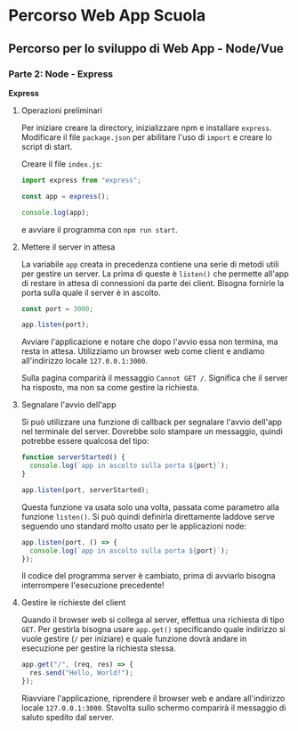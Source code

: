 # Percorso Web App Scuola

## Percorso per lo sviluppo di Web App - Node/Vue

### Parte 2: Node - Express

**Express**

1.  Operazioni preliminari

    Per iniziare creare la directory, inizializzare npm
    e installare `express`. Modificare
    il file `package.json` per abilitare l'uso di `import`
    e creare lo script di start.

    Creare il file `index.js`:

    ```js
    import express from "express";

    const app = express();

    console.log(app);
    ```

    e avviare il programma con `npm run start`.

1.  Mettere il server in attesa

    La variabile `app` creata in precedenza contiene una serie di metodi utili per
    gestire un server. La prima di queste è `listen()` che permette all'app di restare
    in attesa di connessioni da parte dei client. Bisogna fornirle la porta sulla
    quale il server è in ascolto.

    ```js
    const port = 3000;

    app.listen(port);
    ```

    Avviare l'applicazione e notare che dopo l'avvio essa non termina, ma resta in attesa.
    Utilizziamo un browser web come client e andiamo all'indirizzo locale `127.0.0.1:3000`.

    Sulla pagina comparirà il messaggio `Cannot GET /`. Significa che il server ha risposto,
    ma non sa come gestire la richiesta.

1.  Segnalare l'avvio dell'app

    Si può utilizzare una funzione di callback per segnalare l'avvio dell'app nel terminale del server.
    Dovrebbe solo stampare
    un messaggio, quindi potrebbe essere qualcosa del tipo:

    ```js
    function serverStarted() {
      console.log(`app in ascolto sulla porta ${port}`);
    }

    app.listen(port, serverStarted);
    ```

    Questa funzione va usata solo una volta, passata come parametro alla funzione `listen()`.
    Si può quindi definirla direttamente laddove serve seguendo uno standard molto usato
    per le applicazioni node:

    ```js
    app.listen(port, () => {
      console.log(`app in ascolto sulla porta ${port}`);
    });
    ```

    Il codice del programma server è cambiato, prima di
    avviarlo bisogna interrompere l'esecuzione precedente!

1.  Gestire le richieste del client

    Quando il browser web si collega al server, effettua una richiesta di tipo `GET`.
    Per gestirla bisogna usare `app.get()` specificando quale indirizzo si vuole gestire
    (`/` per iniziare) e quale funzione dovrà andare in esecuzione per gestire la
    richiesta stessa.

    ```js
    app.get("/", (req, res) => {
      res.send("Hello, World!");
    });
    ```

    Riavviare l'applicazione, riprendere il browser web e andare
    all'indirizzo locale `127.0.0.1:3000`. Stavolta sullo schermo comparirà
    il messaggio di saluto spedito dal server.
